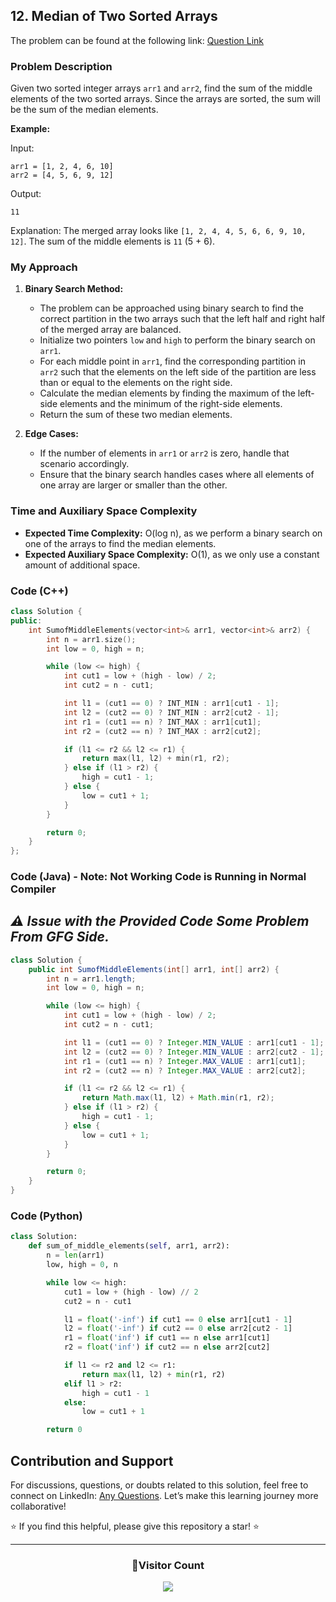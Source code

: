 ## 12. Median of Two Sorted Arrays

The problem can be found at the following link: [Question Link](https://www.geeksforgeeks.org/problems/sum-of-middle-elements-of-two-sorted-arrays2305/1)

### Problem Description

Given two sorted integer arrays `arr1` and `arr2`, find the sum of the middle elements of the two sorted arrays. Since the arrays are sorted, the sum will be the sum of the median elements.

**Example:**

Input:

```
arr1 = [1, 2, 4, 6, 10]
arr2 = [4, 5, 6, 9, 12]
```

Output:

```
11
```

Explanation:
The merged array looks like `[1, 2, 4, 4, 5, 6, 6, 9, 10, 12]`. The sum of the middle elements is `11` (5 + 6).

### My Approach

1. **Binary Search Method:**

   - The problem can be approached using binary search to find the correct partition in the two arrays such that the left half and right half of the merged array are balanced.
   - Initialize two pointers `low` and `high` to perform the binary search on `arr1`.
   - For each middle point in `arr1`, find the corresponding partition in `arr2` such that the elements on the left side of the partition are less than or equal to the elements on the right side.
   - Calculate the median elements by finding the maximum of the left-side elements and the minimum of the right-side elements.
   - Return the sum of these two median elements.

2. **Edge Cases:**
   - If the number of elements in `arr1` or `arr2` is zero, handle that scenario accordingly.
   - Ensure that the binary search handles cases where all elements of one array are larger or smaller than the other.

### Time and Auxiliary Space Complexity

- **Expected Time Complexity:** O(log n), as we perform a binary search on one of the arrays to find the median elements.
- **Expected Auxiliary Space Complexity:** O(1), as we only use a constant amount of additional space.

### Code (C++)

```cpp
class Solution {
public:
    int SumofMiddleElements(vector<int>& arr1, vector<int>& arr2) {
        int n = arr1.size();
        int low = 0, high = n;

        while (low <= high) {
            int cut1 = low + (high - low) / 2;
            int cut2 = n - cut1;

            int l1 = (cut1 == 0) ? INT_MIN : arr1[cut1 - 1];
            int l2 = (cut2 == 0) ? INT_MIN : arr2[cut2 - 1];
            int r1 = (cut1 == n) ? INT_MAX : arr1[cut1];
            int r2 = (cut2 == n) ? INT_MAX : arr2[cut2];

            if (l1 <= r2 && l2 <= r1) {
                return max(l1, l2) + min(r1, r2);
            } else if (l1 > r2) {
                high = cut1 - 1;
            } else {
                low = cut1 + 1;
            }
        }

        return 0;
    }
};
```

### Code (Java) - **Note: Not Working Code is Running in Normal Compiler**

## <i>⚠️ Issue with the Provided Code Some Problem From GFG Side. </i>

```java
class Solution {
    public int SumofMiddleElements(int[] arr1, int[] arr2) {
        int n = arr1.length;
        int low = 0, high = n;

        while (low <= high) {
            int cut1 = low + (high - low) / 2;
            int cut2 = n - cut1;

            int l1 = (cut1 == 0) ? Integer.MIN_VALUE : arr1[cut1 - 1];
            int l2 = (cut2 == 0) ? Integer.MIN_VALUE : arr2[cut2 - 1];
            int r1 = (cut1 == n) ? Integer.MAX_VALUE : arr1[cut1];
            int r2 = (cut2 == n) ? Integer.MAX_VALUE : arr2[cut2];

            if (l1 <= r2 && l2 <= r1) {
                return Math.max(l1, l2) + Math.min(r1, r2);
            } else if (l1 > r2) {
                high = cut1 - 1;
            } else {
                low = cut1 + 1;
            }
        }

        return 0;
    }
}
```

### Code (Python)

```python
class Solution:
    def sum_of_middle_elements(self, arr1, arr2):
        n = len(arr1)
        low, high = 0, n

        while low <= high:
            cut1 = low + (high - low) // 2
            cut2 = n - cut1

            l1 = float('-inf') if cut1 == 0 else arr1[cut1 - 1]
            l2 = float('-inf') if cut2 == 0 else arr2[cut2 - 1]
            r1 = float('inf') if cut1 == n else arr1[cut1]
            r2 = float('inf') if cut2 == n else arr2[cut2]

            if l1 <= r2 and l2 <= r1:
                return max(l1, l2) + min(r1, r2)
            elif l1 > r2:
                high = cut1 - 1
            else:
                low = cut1 + 1

        return 0
```

## Contribution and Support

For discussions, questions, or doubts related to this solution, feel free to connect on LinkedIn: [Any Questions](https://www.linkedin.com/in/patel-hetkumar-sandipbhai-8b110525a/). Let’s make this learning journey more collaborative!

⭐ If you find this helpful, please give this repository a star! ⭐

---

<div align="center">
  <h3><b>📍Visitor Count</b></h3>
</div>

<p align="center">
  <img src="https://visitor-badge.laobi.icu/badge?page_id=Hunterdii.GeeksforGeeks-POTD" />
</p>
